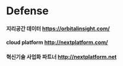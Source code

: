 # Defense

#### 지리공간 데이터 https://orbitalinsight.com/

#### cloud platform http://nextplatform.com/

#### 혁신기술 사업화 파트너 http://nextplatform.net
